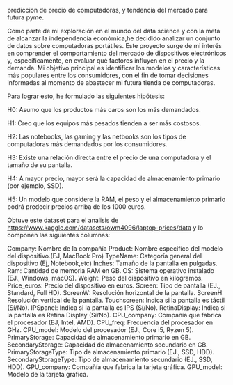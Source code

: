 prediccion de precio de computadoras, y tendencia del mercado para futura pyme. 


Como parte de mi exploración en el mundo del data science y con la meta de alcanzar la independencia económica,he decidido analizar un conjunto de datos sobre computadoras portátiles. 
Este proyecto surge de mi interés en comprender el comportamiento del mercado de dispositivos electrónicos y, específicamente, en evaluar qué factores influyen en el precio y la 
demanda.
Mi objetivo principal es identificar los modelos y características más populares entre los consumidores, con el fin de tomar decisiones informadas al momento de abastecer mi futura
tienda de computadoras.

Para lograr esto, he formulado las siguientes hipótesis:

H0: Asumo que los productos más caros son los más demandados.

H1: Creo que los equipos más pesados tienden a ser más costosos.

H2: Las notebooks, las gaming y las netbooks son los tipos de computadoras más demandados por los consumidores.

H3: Existe una relación directa entre el precio de una computadora y el tamaño de su pantalla.

H4: A mayor precio, mayor será la capacidad de almacenamiento primario (por ejemplo, SSD).

H5: Un modelo que considere la RAM, el peso y el almacenamiento primario podrá predecir precios arriba de los 1000 euros.

Obtuve este dataset para el analisis de https://www.kaggle.com/datasets/owm4096/laptop-prices/data y lo componen las siguientes columnas:

Company: Nombre de la compañía 
Product: Nombre específico del modelo del dispositivo.(EJ, MacBook Pro) 
TypeName: Categoría general del dispositivo (Ej, Notebook,etc) 
Inches: Tamaño de la pantalla en pulgadas. 
Ram: Cantidad de memoria RAM en GB. 
OS: Sistema operativo instalado (EJ., Windows, macOS).
Weight: Peso del dispositivo en kilogramos. 
Price_euros: Precio del dispositivo en euros. 
Screen: Tipo de pantalla (EJ., Standard, Full HD). 
ScreenW: Resolución horizontal de la pantalla. 
ScreenH: Resolución vertical de la pantalla. 
Touchscreen: Indica si la pantalla es táctil (Sí/No).
IPSpanel: Indica si la pantalla es IPS (Sí/No). 
RetinaDisplay: Indica si la pantalla es Retina Display (Sí/No). 
CPU_company: Compañía que fabrica el procesador (EJ, Intel, AMD). 
CPU_freq: Frecuencia del procesador en GHz. 
CPU_model: Modelo del procesador (EJ., Core i5, Ryzen 5).
PrimaryStorage: Capacidad de almacenamiento primario en GB. 
SecondaryStorage: Capacidad de almacenamiento secundario en GB. 
PrimaryStorageType: Tipo de almacenamiento primario (EJ., SSD, HDD). 
SecondaryStorageType: Tipo de almacenamiento secundario (EJ., SSD, HDD). 
GPU_company: Compañía que fabrica la tarjeta gráfica. 
GPU_model: Modelo de la tarjeta gráfica.









